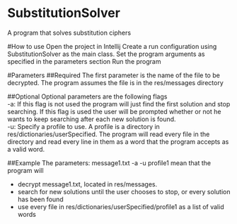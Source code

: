 # SubstitutionSolver
A program that solves substitution ciphers

#How to use
Open the project in Intellij
Create a run configuration using SubstitutionSolver as the main class.
Set the program arguments as specified in the parameters section
Run the program

#Parameters
##Required
The first parameter is the name of the file to be decrypted. The program assumes the file is in the res/messages directory

##Optional
Optional parameters are the following flags
<br />
-a: If this flag is not used the program will just find the first solution and stop searching. If this flag is used the user will be prompted whether or not he wants to keep searching after each new solution is found.
<br />
-u: Specify a profile to use. A profile is a directory in res/dictionaries/userSpecified. The program will read every file in the directory and read every line in them as a word that the program accepts as a valid word.

##Example
The parameters:
message1.txt -a -u profile1
mean that the program will
* decrypt message1.txt, located in res/messages.
* search for new solutions until the user chooses to stop, or every solution has been found
* use every file in res/dictionaries/userSpecified/profile1 as a list of valid words